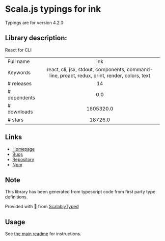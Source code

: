 
# Scala.js typings for ink

Typings are for version 4.2.0

## Library description:
React for CLI

|                    |                 |
| ------------------ | :-------------: |
| Full name          | ink |
| Keywords           | react, cli, jsx, stdout, components, command-line, preact, redux, print, render, colors, text |
| # releases         | 14 |
| # dependents       | 0.0 |
| # downloads        | 1605320.0 |
| # stars            | 18726.0 |

## Links
- [Homepage](https://github.com/vadimdemedes/ink#readme)
- [Bugs](https://github.com/vadimdemedes/ink/issues)
- [Repository](https://github.com/vadimdemedes/ink)
- [Npm](https://www.npmjs.com/package/ink)
    


## Note
This library has been generated from typescript code from first party type definitions.

Provided with :purple_heart: from [ScalablyTyped](https://github.com/oyvindberg/ScalablyTyped)

## Usage
See [the main readme](../../readme.md) for instructions.


